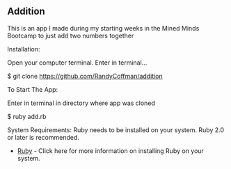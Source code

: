 ## Addition
This is an app I made during my starting weeks in the Mined Minds Bootcamp to just add two numbers together

Installation:

Open your computer terminal. Enter in terminal...

$ git clone https://github.com/RandyCoffman/addition

To Start The App:

Enter in terminal in directory where app was cloned

$ ruby add.rb

System Requirements:
Ruby needs to be installed on your system. Ruby 2.0 or later is recommended.

* [Ruby](https://www.ruby-lang.org/en/documentation/installation/) - Click here for more information on installing Ruby on your system.
